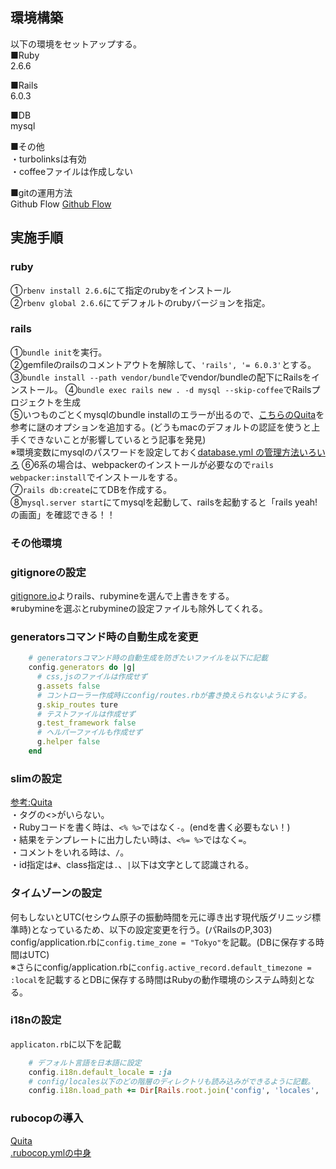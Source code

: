 ## 環境構築  
以下の環境をセットアップする。  
■Ruby  
2.6.6  

■Rails  
6.0.3  

■DB  
mysql  

■その他  
・turbolinksは有効  
・coffeeファイルは作成しない  

■gitの運用方法  
Github Flow
[Github Flow](https://rfs.jp/server/git/03git/github-flow.html)

## 実施手順  

### ruby  
①`rbenv install 2.6.6`にて指定のrubyをインストール  
②`rbenv global 2.6.6`にてデフォルトのrubyバージョンを指定。  

### rails  
①`bundle init`を実行。  
②gemfileのrailsのコメントアウトを解除して、`'rails', '= 6.0.3'`とする。  
③`bundle install --path vendor/bundle`でvendor/bundleの配下にRailsをインストール。
④`bundle exec rails new . -d mysql --skip-coffee`でRailsプロジェクトを生成  
⑤いつものごとくmysqlのbundle installのエラーが出るので、[こちらのQuita](https://qiita.com/fukuda_fu/items/463a39406ce713396403)を参考に謎のオプションを追加する。(どうもmacのデフォルトの認証を使うと上手くできないことが影響しているとう記事を発見)  
※環境変数にmysqlのパスワードを設定しておく[database.yml の管理方法いろいろ](https://www.techscore.com/blog/2012/10/26/how-to-manage-database-yml/)
⑥6系の場合は、webpackerのインストールが必要なので`rails webpacker:install`でインストールをする。  
⑦`rails db:create`にてDBを作成する。  
⑧`mysql.server start`にてmysqlを起動して、railsを起動すると「rails yeah!の画面」を確認できる！！  


### その他環境  
### gitignoreの設定  
[gitignore.io](https://www.toptal.com/developers/gitignore)よりrails、rubymineを選んで上書きをする。  
※rubymineを選ぶとrubymineの設定ファイルも除外してくれる。  

### generatorsコマンド時の自動生成を変更  
```rb
    # generatorsコマンド時の自動生成を防ぎたいファイルを以下に記載
    config.generators do |g|
      # css,jsのファイルは作成せず
      g.assets false
      # コントローラー作成時にconfig/routes.rbが書き換えられないようにする。
      g.skip_routes ture
      # テストファイルは作成せず
      g.test_framework false
      # ヘルパーファイルも作成せず
      g.helper false
    end
```

### slimの設定  
[参考:Quita](https://qiita.com/ngron/items/c03e68642c2ab77e7283)  
・タグの<>がいらない。  
・Rubyコードを書く時は、`<% %>`ではなく`-`。(endを書く必要もない！)  
・結果をテンプレートに出力したい時は、`<%= %>`ではなく`=`。  
・コメントをいれる時は、`/`。  
・id指定は`#`、class指定は`.`、`|`以下は文字として認識される。  


### タイムゾーンの設定  
何もしないとUTC(セシウム原子の振動時間を元に導き出す現代版グリニッジ標準時)となっているため、以下の設定変更を行う。(パRailsのP,303)  
config/application.rbに`config.time_zone = "Tokyo"`を記載。(DBに保存する時間はUTC)  
※さらにconfig/application.rbに`config.active_record.default_timezone = :local`を記載するとDBに保存する時間はRubyの動作環境のシステム時刻となる。  

### i18nの設定  
`applicaton.rb`に以下を記載  
```rb
    # デフォルト言語を日本語に設定
    config.i18n.default_locale = :ja
    # config/locales以下のどの階層のディレクトリも読み込みができるように記載。
    config.i18n.load_path += Dir[Rails.root.join('config', 'locales', '**', '*.{rb,yml}').to_s]
```  

### rubocopの導入  
[Quita](https://qiita.com/terufumi1122/items/ad55bf8713c0df053f58)  
[.rubocop.ymlの中身](https://github.com/DaichiSaito/insta_clone/files/3991350/rubocop.yml.zip)